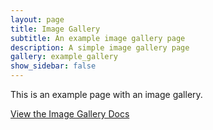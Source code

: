 ```yaml
---
layout: page
title: Image Gallery
subtitle: An example image gallery page
description: A simple image gallery page 
gallery: example_gallery
show_sidebar: false
---
```


This is an example page with an image gallery.

[View the Image Gallery Docs](/bulma-clean-theme/docs/page-components/image-gallery/)